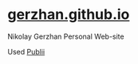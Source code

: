 # [gerzhan.github.io](https://github.com/gerzhan/gerzhan.github.io)

Nikolay Gerzhan Personal Web-site

Used [Publii](https://getpublii.com/)
